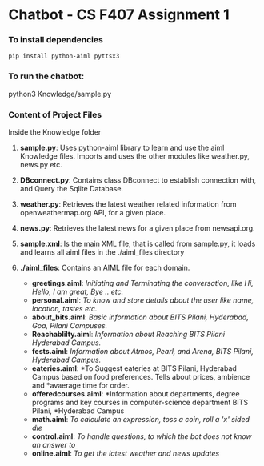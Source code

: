 # Chatbot - CS F407 Assignment 1

### To install dependencies
```
pip install python-aiml pyttsx3
```

### To run the chatbot:
python3 Knowledge/sample.py

### Content of Project Files
Inside the Knowledge folder

1. **sample.py**: Uses python-aiml library to learn and use the aiml Knowledge files. Imports and uses the other modules like weather.py, news.py etc.

2. **DBconnect.py**: Contains class DBconnect to establish connection with, and Query the Sqlite Database.

3. **weather.py**: Retrieves the latest weather related information from openweathermap.org API, for a given place.

4. **news.py**:	Retrieves the latest news for a given place from newsapi.org.

5. **sample.xml**: Is the main XML file, that is called from sample.py, it loads and learns all aiml files in the ./aiml_files directory

6. **./aiml_files**: Contains an AIML file for each domain.
	- **greetings.aiml**: *Initiating and Terminating the conversation, like Hi, Hello, I am great, Bye .. etc.*
	- **personal.aiml**: *To know and store details about the user like name, location, tastes etc.*
	- **about_bits.aiml**: *Basic information about BITS Pilani, Hyderabad, Goa, Pilani Campuses.*
	- **Reachablilty.aiml**: *Information about Reaching BITS Pilani Hyderabad Campus.*
	- **fests.aiml**: *Information about Atmos, Pearl, and Arena, BITS Pilani, Hyderabad Campus.*
	- **eateries.aiml**: *To Suggest eateries at BITS Pilani, Hyderabad Campus based on food preferences. Tells about prices, ambience and *avaerage time for order.
	- **offeredcourses.aiml**: *Information about departments, degree programs and key courses in computer-science department BITS Pilani, *Hyderabad Campus
	- **math.aiml**: *To calculate an expression, toss a coin, roll a 'x' sided die*
	- **control.aiml**: *To handle questions, to which the bot does not know an answer to*
	- **online.aiml**: *To get the latest weather and news updates*
